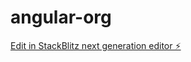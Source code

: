 # angular-org

[Edit in StackBlitz next generation editor ⚡️](https://stackblitz.com/~/github.com/anawinchu/angular-org)